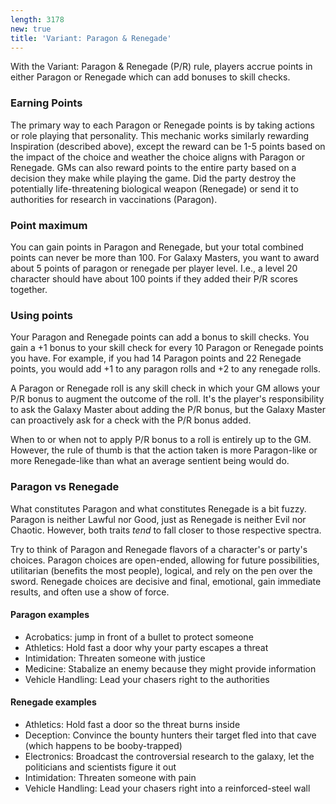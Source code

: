 ```yaml
---
length: 3178
new: true
title: 'Variant: Paragon & Renegade'
---
```


With the Variant: Paragon & Renegade (P/R) rule, players accrue points in either Paragon or Renegade which can add
bonuses to skill checks.

### Earning Points
The primary way to each Paragon or Renegade points is by taking actions or role playing that personality. This mechanic
works similarly rewarding Inspiration (described above), except the reward can be 1-5 points based on the impact of the
choice and weather the choice aligns with Paragon or Renegade. GMs can also reward points to the entire party based on a
decision they make while playing the game. Did the party destroy the potentially life-threatening biological weapon
(Renegade) or send it to authorities for research in vaccinations (Paragon).

### Point maximum
You can gain points in Paragon and Renegade, but your total combined points can never be more than 100.
For Galaxy Masters, you want to award about 5 points of paragon or renegade per player level. I.e., a level 20 character
should have about 100 points if they added their P/R scores together.

### Using points
Your Paragon and Renegade points can add a bonus to skill checks. You gain a +1 bonus to your skill check for every
10 Paragon or Renegade points you have. For example, if you had 14 Paragon points and 22 Renegade points, you would
add +1 to any paragon rolls and +2 to any renegade rolls.

A Paragon or Renegade roll is any skill check in which your GM allows your P/R bonus to augment the outcome of the roll.
It's the player's responsibility to ask the Galaxy Master about adding the P/R bonus, but the Galaxy Master can
proactively ask for a check with the P/R bonus added.

When to or when not to apply P/R bonus to a roll is entirely up to the GM. However, the rule of thumb is that the
action taken is more Paragon-like or more Renegade-like than what an average sentient being would do.

### Paragon vs Renegade
What constitutes Paragon and what constitutes Renegade is a bit fuzzy. Paragon is neither Lawful nor Good, just as Renegade
is neither Evil nor Chaotic. However, both traits _tend_ to fall closer to those respective spectra.

Try to think of Paragon and Renegade flavors of a character's or party's choices. Paragon choices are open-ended,
allowing for future possibilities, utilitarian (benefits the most people), logical, and rely on the pen over the sword.
Renegade choices are decisive and final, emotional, gain immediate results, and often use a show of force.

#### Paragon examples
- Acrobatics: jump in front of a bullet to protect someone
- Athletics: Hold fast a door why your party escapes a threat
- Intimidation: Threaten someone with justice
- Medicine: Stabalize an enemy because they might provide information
- Vehicle Handling: Lead your chasers right to the authorities

#### Renegade examples
- Athletics: Hold fast a door so the threat burns inside
- Deception: Convince the bounty hunters their target fled into that cave (which happens to be booby-trapped)
- Electronics: Broadcast the controversial research to the galaxy, let the politicians and scientists figure it out
- Intimidation: Threaten someone with pain
- Vehicle Handling: Lead your chasers right into a reinforced-steel wall